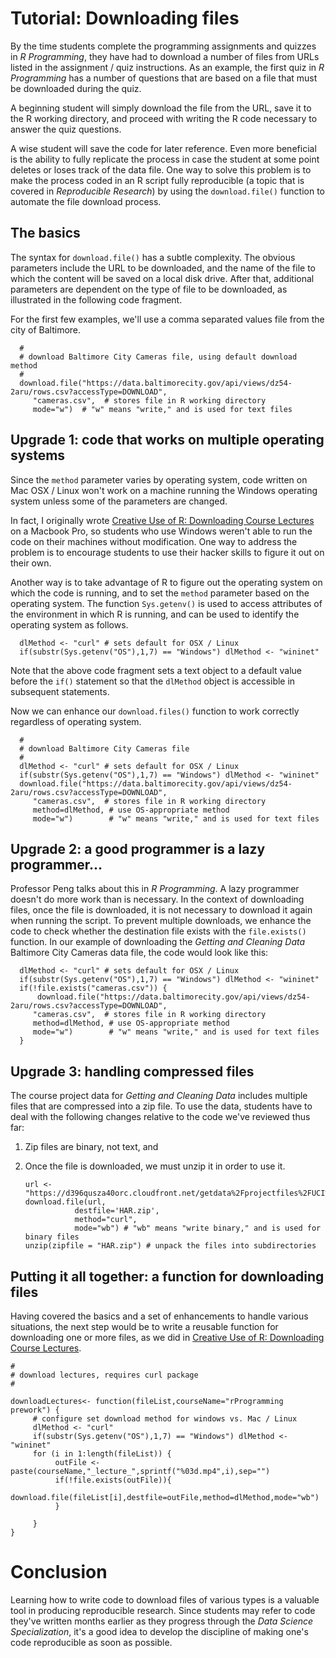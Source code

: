 # Tutorial: Downloading files

By the time students complete the programming assignments and quizzes in *R Programming*, they have had to download a number of files from URLs listed in the assignment / quiz instructions. As an example, the first quiz in *R Programming* has a number of questions that are based on a file that must be downloaded during the quiz. 

A beginning student will simply download the file from the URL, save it to the R working directory, and proceed with writing the R code necessary to answer the quiz questions.

A wise student will save the code  for later reference.  Even more beneficial is the ability to fully replicate the process in case the student at some point deletes or loses track of the data file. One way to solve this problem is to make the process coded in an R script fully reproducible (a topic that is covered in <em>Reproducible Research</em>) by using the `download.file()` function to automate the file download process.

## The basics

The syntax for `download.file()` has a subtle complexity. The obvious parameters include the URL to be downloaded, and the name of the file to which the content will be saved on a local disk drive. After that, additional parameters are dependent on the type of file to be downloaded, as illustrated in the following code fragment.

For the first few examples, we'll use a comma separated values file from the city of Baltimore. 

      #
      # download Baltimore City Cameras file, using default download method
      #
      download.file("https://data.baltimorecity.gov/api/views/dz54-2aru/rows.csv?accessType=DOWNLOAD",
         "cameras.csv",  # stores file in R working directory
         mode="w")  # "w" means "write," and is used for text files
         

## Upgrade 1: code that works on multiple operating systems

Since the `method` parameter varies by operating system, code written on Mac OSX / Linux won't work on a machine running the Windows operating system unless some of the parameters are changed.

In fact, I originally wrote [Creative Use of R: Downloading Course Lectures](https://github.com/lgreski/datasciencectacontent/blob/master/markdown/rprog-downloadingLectures.md) on a Macbook Pro, so students who use Windows weren't able to run the code on their machines without modification.  One way to address the problem is to encourage students to use their hacker skills to figure it out on their own. 

Another way is to take advantage of R to figure out the operating system on which the code is running, and to set the `method` parameter based on the operating system. The function `Sys.getenv()` is used to access attributes of the environment in which R is running, and can be used to identify the operating system as follows.

      dlMethod <- "curl" # sets default for OSX / Linux
      if(substr(Sys.getenv("OS"),1,7) == "Windows") dlMethod <- "wininet"

 Note that the above code fragment sets a text object to a default value before the `if()` statement so that the `dlMethod` object is accessible in subsequent statements.

Now we can enhance our `download.files()` function to work correctly regardless of operating system.

      #
      # download Baltimore City Cameras file
      #
      dlMethod <- "curl" # sets default for OSX / Linux
      if(substr(Sys.getenv("OS"),1,7) == "Windows") dlMethod <- "wininet"
      download.file("https://data.baltimorecity.gov/api/views/dz54-2aru/rows.csv?accessType=DOWNLOAD",
         "cameras.csv",  # stores file in R working directory
         method=dlMethod, # use OS-appropriate method
         mode="w")        # "w" means "write," and is used for text files
         

## Upgrade 2: a good programmer is a lazy programmer...

Professor Peng talks about this in *R Programming*.  A lazy programmer doesn't do more work than is necessary. In the context of downloading files, once the file is downloaded, it is not necessary to download it again when running the script. To prevent multiple downloads, we enhance the code to check whether the destination file exists with the `file.exists()` function. In our example of downloading the *Getting and Cleaning Data* Baltimore City Cameras data file, the code would look like this:

      dlMethod <- "curl" # sets default for OSX / Linux
      if(substr(Sys.getenv("OS"),1,7) == "Windows") dlMethod <- "wininet"
      if(!file.exists("cameras.csv")) {
          download.file("https://data.baltimorecity.gov/api/views/dz54-2aru/rows.csv?accessType=DOWNLOAD",
         "cameras.csv",  # stores file in R working directory
         method=dlMethod, # use OS-appropriate method
         mode="w")        # "w" means "write," and is used for text files
      }
      

## Upgrade 3: handling compressed files

The course project data for *Getting and Cleaning Data* includes multiple files that are compressed into a zip file. To use the data, students have to deal with the following changes relative to the code we've reviewed thus far:

1. Zip files are binary, not text, and
2. Once the file is downloaded, we must unzip it in order to use it.


       url <- "https://d396qusza40orc.cloudfront.net/getdata%2Fprojectfiles%2FUCI%20HAR%20Dataset.zip"
       download.file(url,
                  destfile='HAR.zip',
                  method="curl",
                  mode="wb") # "wb" means "write binary," and is used for binary files
       unzip(zipfile = "HAR.zip") # unpack the files into subdirectories 

## Putting it all together: a function for downloading files

Having covered the basics and a set of enhancements to handle various situations, the next step would be to write a reusable function for downloading one or more files, as we did in [Creative Use of R: Downloading Course Lectures](http://bit.ly/2bGlI7R).

    #
    # download lectures, requires curl package
    #

    downloadLectures<- function(fileList,courseName="rProgramming prework") {
         # configure set download method for windows vs. Mac / Linux
         dlMethod <- "curl"
         if(substr(Sys.getenv("OS"),1,7) == "Windows") dlMethod <- "wininet"
         for (i in 1:length(fileList)) {
              outFile <- paste(courseName,"_lecture_",sprintf("%03d.mp4",i),sep="")
              if(!file.exists(outFile)){
                   download.file(fileList[i],destfile=outFile,method=dlMethod,mode="wb")
              }

         }
    }


# Conclusion

Learning how to write code to download files of various types is a valuable tool in producing reproducible research. Since students may refer to code they've written months earlier as they progress through the *Data Science Specialization*, it's a good idea to develop the discipline of making one's code reproducible as soon as possible.
